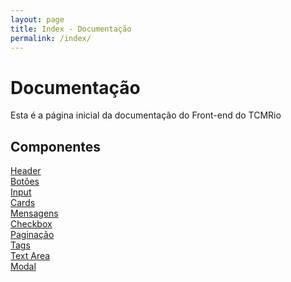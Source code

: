 ```yaml
---
layout: page
title: Index - Documentação
permalink: /index/
---
```


# Documentação
Esta é a página inicial da documentação do Front-end do TCMRio

## Componentes

[Header](https://robertobettega.github.io/Documentacao/header/) <br>
[Botões](https://robertobettega.github.io/Documentacao/botoes/)<br>
[Input](https://robertobettega.github.io/Documentacao/input/)<br>
[Cards](https://robertobettega.github.io/Documentacao/cards/)<br>
[Mensagens](https://robertobettega.github.io/Documentacao/mensagens/)<br>
[Checkbox](https://robertobettega.github.io/Documentacao/checkbox/)<br>
[Paginação](https://robertobettega.github.io/Documentacao/paginacao/)<br>
[Tags](https://robertobettega.github.io/Documentacao/tags/)<br>
[Text Area](https://robertobettega.github.io/Documentacao/textarea/)<br>
[Modal](https://robertobettega.github.io/Documentacao/modal/)<br>
